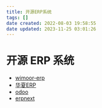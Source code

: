 ```yaml
---
title: 开源ERP系统
tags: []
date created: 2022-08-03 19:58:55
date updated: 2023-11-25 03:01:26
---
```


# 开源 ERP 系统

- [wimoor-erp](https://github.com/wimoor-erp/)
- [华夏ERP](https://github.com/jishenghua/jshERP)
- [odoo](https://github.com/odoo/odoo)
- [erpnext](https://github.com/frappe/erpnext)
